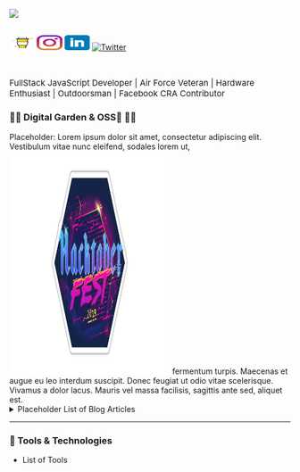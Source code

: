 [<img src="https://pbs.twimg.com/card_img/1304401467663626241/U_af5EkO?format=jpg&name=small">](https://dev.to/jacobmgevans)

<section style="display: flex;
  justify-content: center;">

<a href="https://www.buymeacoffee.com/JacobMGEvans" target="_blank"><img src="./assets/by-me-a-coffee.png" alt="Buy Me A Coffee" style="height: 55% !important;width: 9% !important;" ></a>
[<img src="./assets/instagram.jpg" style="height: 55% !important;width: 9% !important;">](https://www.instagram.com/jacobmgevans)
[<img src="./assets/linkedin.png" style="height: 55% !important;width: 9% !important;">](https://www.linkedin.com/in/jacob-m-g-evans/)
[![Twitter](https://img.shields.io/twitter/follow/JacobMGEvans?style=social)](https://twitter.com/JacobMGEvans)

</section>

<span style="font-size: 15px">FullStack JavaScript Developer | Air Force Veteran | Hardware Enthusiast | Outdoorsman | Facebook CRA Contributor </span>
<br/>

<h3>🚧🚧 Digital Garden & OSS🌱 🚧🚧</h3>
<article>
Placeholder:
Lorem ipsum dolor sit amet, consectetur adipiscing elit. Vestibulum vitae nunc eleifend, sodales lorem ut,
<a href="https://dev.to/jacobmgevans"><img src="./assets/hacktoberfest.png" style="height: 10vh !important;width: 30vw !important;"/></a> fermentum turpis. Maecenas et augue eu leo interdum suscipit. Donec feugiat ut odio vitae scelerisque. Vivamus a dolor lacus. Mauris vel massa facilisis, sagittis ante sed, aliquet est.
</article>

<details>
<summary>Placeholder List of Blog Articles</summary>
<br>
This is how you dropdown.
</details>

---

<h3>🧰 Tools & Technologies</h3>

- List of Tools
<!-- (get gifs, interactive visuals) -->

<!-- [![Jacob's github stats](https://github-readme-stats.vercel.app/api?username=JacobMGEvans)](https://github.com/JacobMGEvans/github-readme-stats) -->
